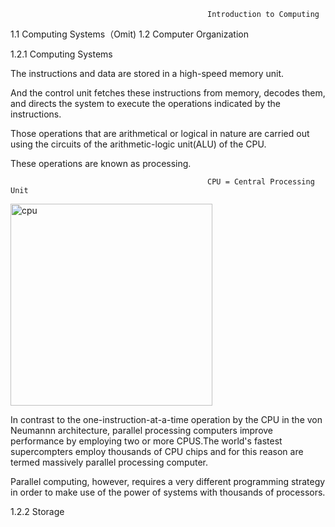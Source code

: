                                                Introduction to Computing
1.1 Computing Systems（Omit)
1.2 Computer Organization

1.2.1 Computing Systems
 
The instructions and data are stored in a high-speed memory unit.

And the control unit fetches these instructions from memory, decodes them, 
and directs the system to execute the operations indicated by the instructions.

Those operations that are arithmetical or logical in nature are carried out using 
the circuits of the arithmetic-logic unit(ALU) of the CPU.

These operations are known as processing.

                                                CPU = Central Processing Unit
                                                
                                                
<img width="323" alt="cpu" src="https://cloud.githubusercontent.com/assets/11711081/26626952/a0e183a0-45ad-11e7-940a-fee89b813326.png">


In contrast to the one-instruction-at-a-time operation by the CPU in the von Neumannn architecture, parallel processing computers improve performance by employing two or more CPUS.The world's fastest supercompters employ thousands of CPU chips and for this reason are termed  massively parallel processing computer.
    
    
Parallel computing, however, requires a very different programming strategy in order to make use of the power of systems with thousands of processors.


1.2.2 Storage









